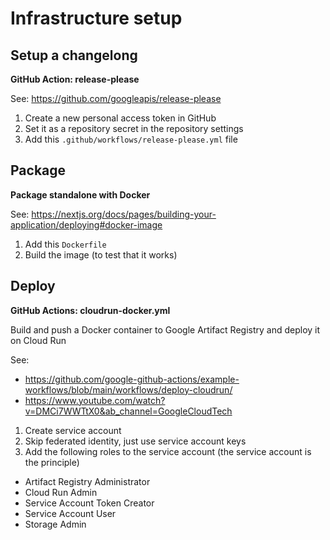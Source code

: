 # Infrastructure setup

## Setup a changelong
**GitHub Action: release-please**

See: https://github.com/googleapis/release-please
1. Create a new personal access token in GitHub
2. Set it as a repository secret in the repository settings
3. Add this `.github/workflows/release-please.yml` file

## Package
**Package standalone with Docker**

See: https://nextjs.org/docs/pages/building-your-application/deploying#docker-image
1. Add this `Dockerfile` 
2. Build the image (to test that it works)

## Deploy
**GitHub Actions: cloudrun-docker.yml**

Build and push a Docker container to Google Artifact Registry and deploy it on Cloud Run

See: 
 - https://github.com/google-github-actions/example-workflows/blob/main/workflows/deploy-cloudrun/
 - https://www.youtube.com/watch?v=DMCi7WWTtX0&ab_channel=GoogleCloudTech
1. Create service account
2. Skip federated identity, just use service account keys
3. Add the following roles to the service account (the service account is the principle)
 - Artifact Registry Administrator
 - Cloud Run Admin
 - Service Account Token Creator
 - Service Account User
 - Storage Admin
